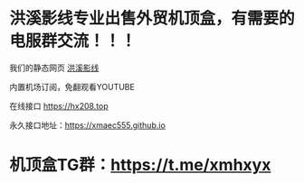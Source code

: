 # 洪溪影线专业出售外贸机顶盒，有需要的电服群交流！！！
我们的静态网页  <a href="https://xmaec555.github.io/ind.html">洪溪影线</a>

内置机场订阅，免翻观看YOUTUBE  

在线接口  https://hx208.top   

永久接口地址：https://xmaec555.github.io

# 机顶盒TG群：https://t.me/xmhxyx
